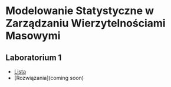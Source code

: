 # Modelowanie Statystyczne w Zarządzaniu Wierzytelnościami Masowymi

## Laboratorium 1

 - [Lista](ListyZadan/01_ListaWprowadzenie.md)
 - [Rozwiązania](coming soon)

